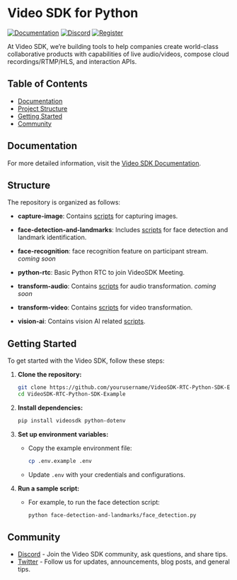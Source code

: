 # Video SDK for Python

[![Documentation](https://img.shields.io/badge/Read-Documentation-blue)](https://docs.videosdk.live/python/guide/video-and-audio-calling/ai-and-ml/face-detection)
[![Discord](https://img.shields.io/discord/876774498798551130?label=Join%20on%20Discord)](https://discord.gg/kgAvyxtTxv)
[![Register](https://img.shields.io/badge/Contact-Know%20More-blue)](https://app.videosdk.live/signup)

At Video SDK, we’re building tools to help companies create world-class collaborative products with capabilities of live audio/videos, compose cloud recordings/RTMP/HLS, and interaction APIs.

## Table of Contents

- [Documentation](#documentation)
- [Project Structure](#project-structure)
- [Getting Started](#getting-started)
- [Community](#community)

## Documentation

For more detailed information, visit the [Video SDK Documentation](https://docs.videosdk.live/python/guide/video-and-audio-calling/ai-and-ml/vision-ai).

## Structure

The repository is organized as follows:

- **capture-image**: Contains [scripts](./capture-image) for capturing images.

- **face-detection-and-landmarks**: Includes [scripts](./face-detection-and-landmarks/) for face detection and landmark identification.

- **face-recognition**: face recognition feature on participant stream. _coming soon_

- **python-rtc**: Basic Python RTC to join VideoSDK Meeting.

- **transform-audio**: Contains [scripts](./transform-audio/) for audio transformation. _coming soon_

- **transform-video**: Contains [scripts](./transform-video/) for video transformation.

- **vision-ai**: Contains vision AI related [scripts](./vision-ai).

## Getting Started

To get started with the Video SDK, follow these steps:

1. **Clone the repository:**

   ```bash
   git clone https://github.com/yourusername/VideoSDK-RTC-Python-SDK-Example.git
   cd VideoSDK-RTC-Python-SDK-Example
   ```

2. **Install dependencies:**

   ```bash
   pip install videosdk python-dotenv
   ```

3. **Set up environment variables:**

   - Copy the example environment file:
     ```bash
     cp .env.example .env
     ```
   - Update `.env` with your credentials and configurations.

4. **Run a sample script:**
   - For example, to run the face detection script:
     ```bash
     python face-detection-and-landmarks/face_detection.py
     ```

## Community

- [Discord](https://discord.gg/Gpmj6eCq5u) - Join the Video SDK community, ask questions, and share tips.
- [Twitter](https://twitter.com/video_sdk) - Follow us for updates, announcements, blog posts, and general tips.
